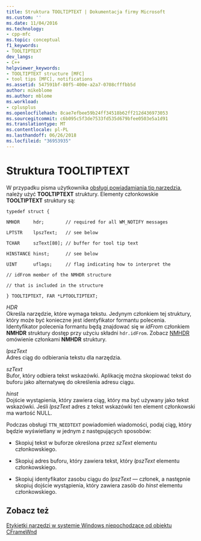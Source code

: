 ```yaml
---
title: Struktura TOOLTIPTEXT | Dokumentacja firmy Microsoft
ms.custom: ''
ms.date: 11/04/2016
ms.technology:
- cpp-mfc
ms.topic: conceptual
f1_keywords:
- TOOLTIPTEXT
dev_langs:
- C++
helpviewer_keywords:
- TOOLTIPTEXT structure [MFC]
- tool tips [MFC], notifications
ms.assetid: 547591bf-80f5-400e-a2a7-0708cfffbb5d
author: mikeblome
ms.author: mblome
ms.workload:
- cplusplus
ms.openlocfilehash: 8cae7efbee59b24ff34518b62ff212d436973053
ms.sourcegitcommit: c6b095c5f3de7533fd535d679bfee0503e5a1d91
ms.translationtype: MT
ms.contentlocale: pl-PL
ms.lasthandoff: 06/26/2018
ms.locfileid: "36953935"
---
```

# <a name="tooltiptext-structure"></a>Struktura TOOLTIPTEXT
W przypadku pisma użytkownika [obsługi powiadamiania tip narzędzia](../mfc/handling-ttn-needtext-notification-for-tool-tips.md), należy użyć **TOOLTIPTEXT** struktury. Elementy członkowskie **TOOLTIPTEXT** struktury są:  
  
 `typedef struct {`  
  
 `NMHDR     hdr;        // required for all WM_NOTIFY messages`  
  
 `LPTSTR    lpszText;   // see below`  
  
 `TCHAR     szText[80]; // buffer for tool tip text`  
  
 `HINSTANCE hinst;      // see below`  
  
 `UINT      uflags;     // flag indicating how to interpret the`  
  
 `// idFrom member of the NMHDR structure`  
  
 `// that is included in the structure`  
  
 `} TOOLTIPTEXT, FAR *LPTOOLTIPTEXT;`  
  
 *HDR*  
 Określa narzędzie, które wymaga tekstu. Jedynym członkiem tej struktury, który może być konieczne jest identyfikator formantu polecenia. Identyfikator polecenia formantu będą znajdować się w *idFrom* członkiem **NMHDR** struktury dostęp przy użyciu składni `hdr.idFrom`. Zobacz [NMHDR](http://msdn.microsoft.com/library/windows/desktop/bb775514) omówienie członkami **NMHDR** struktury.  
  
 *lpszText*  
 Adres ciąg do odbierania tekstu dla narzędzia.  
  
 *szText*  
 Bufor, który odbiera tekst wskazówki. Aplikację można skopiować tekst do buforu jako alternatywę do określenia adresu ciągu.  
  
 *hinst*  
 Dojście wystąpienia, który zawiera ciąg, który ma być używany jako tekst wskazówki. Jeśli *lpszText* adres z tekst wskazówki ten element członkowski ma wartość NULL.  
  
 Podczas obsługi `TTN_NEEDTEXT` powiadomień wiadomości, podaj ciąg, który będzie wyświetlany w jednym z następujących sposobów:  
  
-   Skopiuj tekst w buforze określona przez *szText* elementu członkowskiego.  
  
-   Skopiuj adres buforu, który zawiera tekst, który *lpszText* elementu członkowskiego.  
  
-   Skopiuj identyfikator zasobu ciągu do *lpszText* — członek, a następnie skopiuj dojście wystąpienia, który zawiera zasób do *hinst* elementu członkowskiego.  
  
## <a name="see-also"></a>Zobacz też  
 [Etykietki narzędzi w systemie Windows niepochodzące od obiektu CFrameWnd](../mfc/tool-tips-in-windows-not-derived-from-cframewnd.md)

